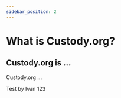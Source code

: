 ```yaml
---
sidebar_position: 2
---
```


# What is Custody.org?

## Custody.org is ...

Custody.org ...

Test by Ivan 123


